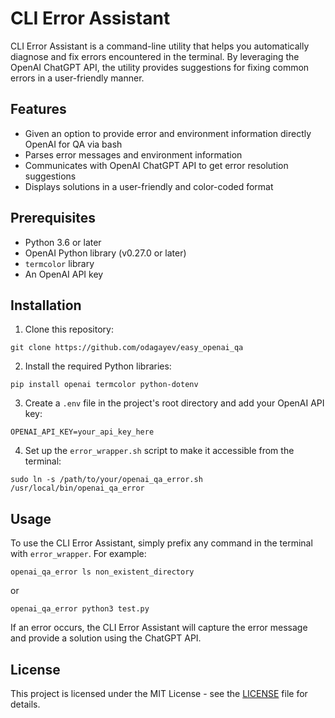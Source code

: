 # CLI Error Assistant

CLI Error Assistant is a command-line utility that helps you automatically diagnose and fix errors encountered in the terminal. By leveraging the OpenAI ChatGPT API, the utility provides suggestions for fixing common errors in a user-friendly manner.

## Features

- Given an option to provide error and environment information directly OpenAI for QA via bash
- Parses error messages and environment information
- Communicates with OpenAI ChatGPT API to get error resolution suggestions
- Displays solutions in a user-friendly and color-coded format

## Prerequisites

- Python 3.6 or later
- OpenAI Python library (v0.27.0 or later)
- `termcolor` library
- An OpenAI API key

## Installation

1. Clone this repository:

```
git clone https://github.com/odagayev/easy_openai_qa
```

2. Install the required Python libraries:

```
pip install openai termcolor python-dotenv
```

3. Create a `.env` file in the project's root directory and add your OpenAI API key:

```
OPENAI_API_KEY=your_api_key_here
```

4. Set up the `error_wrapper.sh` script to make it accessible from the terminal:

```
sudo ln -s /path/to/your/openai_qa_error.sh /usr/local/bin/openai_qa_error
```

## Usage

To use the CLI Error Assistant, simply prefix any command in the terminal with `error_wrapper`. For example:

```
openai_qa_error ls non_existent_directory
```
or 
```
openai_qa_error python3 test.py
```


If an error occurs, the CLI Error Assistant will capture the error message and provide a solution using the ChatGPT API.

## License

This project is licensed under the MIT License - see the [LICENSE](LICENSE) file for details. 

